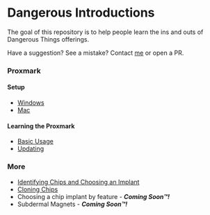 # Dangerous Introductions
The goal of this repository is to help people learn the ins and outs of Dangerous Things offerings.

Have a suggestion? See a mistake? Contact [me](mailto:operations@dangerousthings.com) or open a PR.

### Proxmark
#### Setup
- [Windows](setup/WINDOWS.md)
- [Mac](setup/MAC.md)
  
#### Learning the Proxmark
- [Basic Usage](basics/PROXMARK_BASICS.md)
- [Updating](basics/UPDATE_PROXMARK.md)

### More
- [Identifying Chips and Choosing an Implant](basics/ID_CHIPS.md)
- [Cloning Chips](basics/PROXMARK_CLONING.md)
- Choosing a chip implant by feature - ***Coming Soon™!***
- Subdermal Magnets - ***Coming Soon™!***
